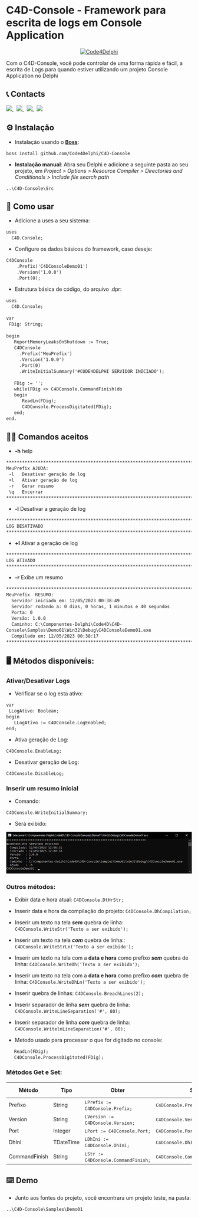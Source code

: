 #  C4D-Console - Framework para escrita de logs em Console Application
<p align="center">
  <a href="https://github.com/Code4Delphi/Code4D-Wizard/blob/master/Images/C4D-Logo.png">
    <img alt="Code4Delphi" height="100" src="https://github.com/Code4Delphi/Code4D-Wizard/blob/master/Images/c4d-logo-100x100.png">
  </a> 
</p>
Com o C4D-Console, você pode controlar de uma forma rápida e fácil, a escrita de Logs para quando estiver utilizando um projeto Console Application no Delphi



## 📞 Contacts

<p align="left">
  <a href="https://t.me/Code4Delphi" target="_blank">
    <img src="https://img.shields.io/badge/Telegram:-Join%20Channel-blue?logo=telegram">
  </a> 
  &nbsp;
  <a href="mailto:contato@code4delphi.com.br" target="_blank">
    <img src="https://img.shields.io/badge/E--mail-contato%40code4delphi.com.br-yellowgreen?logo=maildotru&logoColor=yellowgreen">
  </a>
   &nbsp;
  <a href="https://go.hotmart.com/U81331747Y?dp=1" target="_blank">
    <img src="https://img.shields.io/badge/Course:-Open%20Tools%20API-F00?logo=delphi">
  </a> 
   &nbsp;
  <a href="https://www.youtube.com/@code4delphi" target="_blank">
    <img src="https://img.shields.io/badge/YouTube:-Join%20Channel-red?logo=youtube&logoColor=red">
  </a> 
</p>



## ⚙️ Instalação

* Instalação usando o [**Boss**](https://github.com/HashLoad/boss):

```
boss install github.com/Code4Delphi/C4D-Console
```

* **Instalação manual**: Abra seu Delphi e adicione a seguinte pasta ao seu projeto, em *Project > Options > Resource Compiler > Directories and Conditionals > Include file search path*

```
..\C4D-Console\Src
```



## 🚀 Como usar
* Adicione a uses a seu sistema:
```
uses
  C4D.Console;
```

* Configure os dados básicos do framework, caso deseje:
```
C4DConsole
    .Prefix('C4DConsoleDemo01')
    .Version('1.0.0')
    .Port(0);
```

* Estrutura básica de código, do arquivo .dpr:
```
uses
  C4D.Console;

var
 FDig: String;

begin
   ReportMemoryLeaksOnShutdown := True;
   C4DConsole
     .Prefix('MeuPrefix')
     .Version('1.0.0')
     .Port(0)
     .WriteInitialSummary('#CODE4DELPHI SERVIDOR INICIADO');

   FDig := '';
   while(FDig <> C4DConsole.CommandFinish)do
   begin
      ReadLn(FDig);
      C4DConsole.ProcessDigitated(FDig);
   end;
end.
```


## 👨‍💻 Comandos aceitos
* **-h** help
```
********************************************************************************
MeuPrefix AJUDA:
 -l   Desativar geração de log
 +l   Ativar geração de log
 -r   Gerar resumo
 \q   Encerrar
********************************************************************************
```

* **-l** Desativar a geração de log
```
********************************************************************************
LOG DESATIVADO
********************************************************************************
```

* **+l** Ativar a geração de log
```
********************************************************************************
LOG ATIVADO
********************************************************************************
```

* **-r** Exibe um resumo
```
********************************************************************************
MeuPrefix  RESUMO:
  Servidor iniciado em: 12/05/2023 00:38:49
  Servidor rodando a: 0 dias, 0 horas, 1 minutos e 40 segundos
  Porta: 0
  Versão: 1.0.0
  Caminho: C:\Componentes-Delphi\Code4D\C4D-Console\Samples\Demo01\Win32\Debug\C4DConsoleDemo01.exe
  Compilado em: 12/05/2023 00:38:17
********************************************************************************
```

## 🖥️ Métodos disponíveis:
### Ativar/Desativar Logs
* Verificar se o log esta ativo:
```
var
 LLogAtivo: Boolean;
begin
   LLogAtivo := C4DConsole.LogEnabled;
end;
```

* Ativa geração de Log:
```
C4DConsole.EnableLog;
```

* Desativar geração de Log:
```
C4DConsole.DisableLog;
```

### Inserir um resumo inicial
* Comando:
```
C4DConsole.WriteInitialSummary;
```
* Será exibido:

![Print-Console-Init](https://github.com/Code4Delphi/C4D-Console/blob/master/Img/Readme/Print-Console-Init.png)


### Outros métodos:
* Exibir data e hora atual:
```C4DConsole.DtHrStr;```

* Inserir data e hora da compilação do projeto:
```C4DConsole.DhCompilation;```

* Inserir um texto na tela ___sem___ quebra de linha:
```C4DConsole.WriteStr('Texto a ser exibido');```

* Inserir um texto na tela ___com___ quebra de linha::
```C4DConsole.WriteStrLn('Texto a ser exibido');```

* Inserir um texto na tela com a **data e hora** como prefixo ___sem___ quebra de linha:
```C4DConsole.WriteDh('Texto a ser exibido');```

* Inserir um texto na tela com a **data e hora** como prefixo ___com___ quebra de linha:
```C4DConsole.WriteDhLn('Texto a ser exibido');```

* Inserir quebra de linhas:
```C4DConsole.BreachLines(2);```

* Inserir separador de linha ___sem___ quebra de linha:
```C4DConsole.WriteLineSeparation('#', 80);```

* Inserir separador de linha ___com___ quebra de linha:
```C4DConsole.WritelnLineSeparation('#', 80);```

* Metodo usado para processar o que for digitado no console:
```
   ReadLn(FDig);
   C4DConsole.ProcessDigitated(FDig);
```

### Métodos Get e Set:

| Método | Tipo | Obter | Setar | Valor Default |
| ------------- | --------- | --------------------------------- | --------------------------------- | -------------- |
| Prefixo       | String    | ``` LPrefix := C4DConsole.Prefix; ```     | ``` C4DConsole.Prefix('MeuPrefix'); ```   | C4D            |
| Version       | String    | ``` LVersion := C4DConsole.Version; ```   | ``` C4DConsole.Version('0.0.0'); ```      | Vazio          |
| Port          | Integer   | ``` LPort := C4DConsole.Port; ```         | ``` C4DConsole.Port(9000); ```            | 0              |
| DhIni         | TDateTime | ``` LDhIni := C4DConsole.DhIni; ```       | ``` C4DConsole.DhIni(Now); ```            | Now            |
| CommandFinish | String    | ``` LStr := C4DConsole.CommandFinish; ``` | ``` C4DConsole.CommandFinish('\q'); ```   | \q             | 


## ⌨️ Demo
* Junto aos fontes do projeto, você encontrara um projeto teste, na pasta:
```
..\C4D-Console\Samples\Demo01
```




